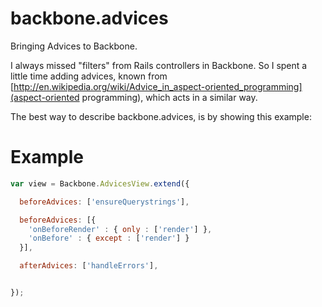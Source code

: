 backbone.advices
===============

Bringing Advices to Backbone.

I always missed "filters" from Rails controllers in Backbone. So I spent a little time adding advices, known from [http://en.wikipedia.org/wiki/Advice_in_aspect-oriented_programming](aspect-oriented programming), which acts in a similar way.

The best way to describe backbone.advices, is by showing this example:

# Example

```javascript
var view = Backbone.AdvicesView.extend({

  beforeAdvices: ['ensureQuerystrings'],

  beforeAdvices: [{
    'onBeforeRender' : { only : ['render'] },
    'onBefore' : { except : ['render'] }
  }],

  afterAdvices: ['handleErrors'],


});
```
